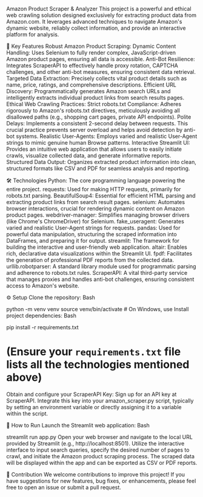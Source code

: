 Amazon Product Scraper & Analyzer
This project is a powerful and ethical web crawling solution designed exclusively for extracting product data from Amazon.com. It leverages advanced techniques to navigate Amazon's dynamic website, reliably collect information, and provide an interactive platform for analysis.

🚀 Key Features
Robust Amazon Product Scraping:
Dynamic Content Handling: Uses Selenium to fully render complex, JavaScript-driven Amazon product pages, ensuring all data is accessible.
Anti-Bot Resilience: Integrates ScraperAPI to effectively handle proxy rotation, CAPTCHA challenges, and other anti-bot measures, ensuring consistent data retrieval.
Targeted Data Extraction: Precisely collects vital product details such as name, price, ratings, and comprehensive descriptions.
Efficient URL Discovery: Programmatically generates Amazon search URLs and intelligently extracts individual product links from search results pages.
Ethical Web Crawling Practices:
Strict robots.txt Compliance: Adheres rigorously to Amazon's robots.txt directives, meticulously avoiding all disallowed paths (e.g., shopping cart pages, private API endpoints).
Polite Delays: Implements a consistent 2-second delay between requests. This crucial practice prevents server overload and helps avoid detection by anti-bot systems.
Realistic User-Agents: Employs varied and realistic User-Agent strings to mimic genuine human Browse patterns.
Interactive Streamlit UI: Provides an intuitive web application that allows users to easily initiate crawls, visualize collected data, and generate informative reports.
Structured Data Output: Organizes extracted product information into clean, structured formats like CSV and PDF for seamless analysis and reporting.

  

🛠️ Technologies
Python: The core programming language powering the entire project.
requests: Used for making HTTP requests, primarily for robots.txt parsing.
BeautifulSoup4: Essential for efficient HTML parsing and extracting product links from search result pages.
selenium: Automates browser interactions, crucial for rendering dynamic content on Amazon product pages.
webdriver-manager: Simplifies managing browser drivers (like Chrome's ChromeDriver) for Selenium.
fake_useragent: Generates varied and realistic User-Agent strings for requests.
pandas: Used for powerful data manipulation, structuring the scraped information into DataFrames, and preparing it for output.
streamlit: The framework for building the interactive and user-friendly web application.
altair: Enables rich, declarative data visualizations within the Streamlit UI.
fpdf: Facilitates the generation of professional PDF reports from the collected data.
urllib.robotparser: A standard library module used for programmatic parsing and adherence to robots.txt rules.
ScraperAPI: A vital third-party service that manages proxies and handles anti-bot challenges, ensuring consistent access to Amazon's website.



⚙️ Setup
Clone the repository:
Bash


python -m venv venv
source venv/bin/activate  # On Windows, use 
Install project dependencies:
Bash

pip install -r requirements.txt
# (Ensure your `requirements.txt` file lists all the technologies mentioned above)
Obtain and configure your ScraperAPI Key:
Sign up for an API key at ScraperAPI.
Integrate this key into your amazon_scraper.py script, typically by setting an environment variable or directly assigning it to a variable within the script.



🚀 How to Run
Launch the Streamlit web application:
Bash

streamlit run app.py
Open your web browser and navigate to the local URL provided by Streamlit (e.g., http://localhost:8501).
Utilize the interactive interface to input search queries, specify the desired number of pages to crawl, and initiate the Amazon product scraping process. The scraped data will be displayed within the app and can be exported as CSV or PDF reports.


🤝 Contribution
We welcome contributions to improve this project! If you have suggestions for new features, bug fixes, or enhancements, please feel free to open an issue or submit a pull request.

